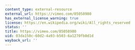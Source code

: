 ```yaml
---
content_type: external-resource
external_url: https://vimeo.com/85058980
has_external_license_warning: true
license: https://en.wikipedia.org/wiki/All_rights_reserved
status: ''
title: https://vimeo.com/85058980
uid: 03da150c-60d2-4a93-b503-6a1270fb0d1d
wayback_url: ''
---
```

